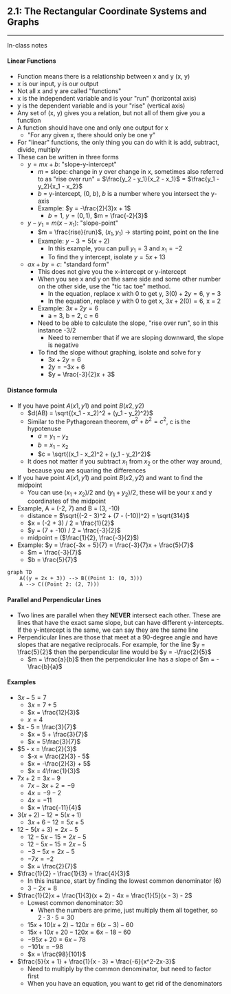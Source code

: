 ## 2.1: The Rectangular Coordinate Systems and Graphs

---
In-class notes
#### Linear Functions
- Function means there is a relationship between x and y (x, y)
- x is our input, y is our output
- Not all x and y are called "functions"
- x is the independent variable and is your "run" (horizontal axis)
- y is the dependent variable and is your "rise" (vertical axis)
- Any set of (x, y) gives you a relation, but not all of them give you a function
- A function should have one and only one output for x
  - "For any given x, there should only be one y"
- For "linear" functions, the only thing you can do with it is add, subtract, divide, multiply
- These can be written in three forms
  - $y = mx + b$: "slope-y-intercept"
    - $m$ = slope: change in y over change in x, sometimes also referred to as "rise over run" = $\frac{y_2 - y_1}{x_2 - x_1}$ = $\frac{y_1 - y_2}{x_1 - x_2}$
    - $b$ = y-intercept, (0, $b$), $b$ is a number where you intersect the y-axis
    - Example: $y = -\frac{2}{3}x + 1$
      - $b = 1$, $y = (0, 1)$, $m = \frac{-2}{3}$
  - $y - y_1 = m(x - x_1)$: "slope-point"
    - $m = \frac{rise}{run}$, $(x_1, y_1)$ -> starting point, point on the line
    - Example: $y - 3 = 5(x + 2)$
      - In this example, you can pull $y_1 = 3$ and $x_1 = -2$
      - To find the y intercept, isolate $y = 5x + 13$
  - $ax + by = c$: "standard form"
    - This does not give you the x-intercept or y-intercept
    - When you see x and y on the same side and some other number on the other side, use the "tic tac toe" method.
      - In the equation, replace x with 0 to get y, $3(0) + 2y = 6$, y = 3
      - In the equation, replace y with 0 to get x, $3x + 2(0) = 6$, x = 2
    - Example: $3x + 2y = 6$
      - a = 3, b = 2, c = 6
    - Need to be able to calculate the slope, "rise over run", so in this instance -3/2
      - Need to remember that if we are sloping downward, the slope is negative
    - To find the slope without graphing, isolate and solve for y
      - $3x + 2y = 6$
      - $2y = -3x + 6$
      - $y = \frac{-3}{2}x + 3$
#### Distance formula
- If you have point $A(x1, y1)$ and point $B(x2, y2)$
  - $d(AB) = \sqrt{(x_1 - x_2)^2 + (y_1 - y_2)^2}$
  - Similar to the Pythagorean theorem, $a^2 + b^2 = c^2$, c is the hypotenuse
    - $a = y_1 - y_2$
    - $b = x_1 - x_2$
    - $c = \sqrt{(x_1 - x_2)^2 + (y_1 - y_2)^2}$
  - It does not matter if you subtract $x_1$ from $x_2$ or the other way around, because you are squaring the differences
- If you have point $A(x1, y1)$ and point $B(x2, y2)$ and want to find the midpoint
  - You can use $(x_1 + x_2) / 2$ and $(y_1 + y_2) / 2$, these will be your x and y coordinates of the midpoint
- Example, A = (-2, 7) and B = (3, -10)
  - distance = $\sqrt{(-2 - 3)^2 + (7 - (-10))^2} = \sqrt{314}$
  - $x = (-2 + 3) / 2 = \frac{1}{2}$
  - $y = (7 + -10) / 2 = \frac{-3}{2}$
  - midpoint = ($\frac{1}{2}, \frac{-3}{2}$)
- Example: $y = \frac{-3x + 5}{7} = \frac{-3}{7}x + \frac{5}{7}$
  - $m = \frac{-3}{7}$
  - $b = \frac{5}{7}$
```mermaid
graph TD
    A((y = 2x + 3)) --> B((Point 1: (0, 3)))
    A --> C((Point 2: (2, 7)))
```
#### Parallel and Perpendicular Lines
- Two lines are parallel when they **NEVER** intersect each other. These are lines that have the exact same slope, but can have different y-intercepts. If the y-intercept is the same, we can say they are the same line
- Perpendicular lines are those that meet at a 90-degree angle and have slopes that are negative reciprocals. For example, for the line $y = \frac{5}{2}$ then the perpendicular line would be $y = -\frac{2}{5}$
  - $m = \frac{a}{b}$ then the perpendicular line has a slope of $m = -\frac{b}{a}$

#### Examples
- $3x - 5 = 7$
  - $3x = 7 + 5$
  - $x = \frac{12}{3}$
  - $x = 4$
- $x - 5 = \frac{3}{7}$
  - $x = 5 + \frac{3}{7}$
  - $x = 5\frac{3}{7}$
- $5 - x = \frac{2}{3}$
  - $-x = \frac{2}{3} - 5$
  - $x = -\frac{2}{3} + 5$
  - $x = 4\frac{1}{3}$
- $7x + 2 = 3x - 9$
  - $7x - 3x + 2 = -9$
  - $4x = -9 - 2$
  - $4x = -11$
  - $x = \frac{-11}{4}$
- $3(x + 2) - 12 = 5(x + 1)$
  - $3x + 6 - 12 = 5x + 5$
- $12 - 5(x + 3) = 2x - 5$
  - $12 - 5x -15 = 2x - 5$
  - $12 -5x - 15 = 2x - 5$
  - $-3 - 5x = 2x - 5$
  - $-7x = -2$
  - $x = \frac{2}{7}$
- $\frac{1}{2} - \frac{1}{3} = \frac{4}{3}$
  - In this instance, start by finding the lowest common denominator (6)
  - $3 - 2x = 8$
- $\frac{1}{2}x + \frac{1}{3}(x + 2) - 4x = \frac{1}{5}(x - 3) - 2$
  - Lowest common denominator: 30
    - When the numbers are prime, just multiply them all together, so $2 \cdot 3 \cdot 5 = 30$
  - $15x + 10(x + 2) - 120x = 6(x - 3) - 60$
  - $15x + 10x + 20 - 120x = 6x - 18 - 60$
  - $-95x + 20 = 6x - 78$
  - $-101x = -98$
  - $x = \frac{98}{101}$
- $\frac{5}{x + 1} + \frac{1}{x - 3} = \frac{-6}{x^2-2x-3}$
  - Need to multiply by the common denominator, but need to factor first
  - When you have an equation, you want to get rid of the denominators
